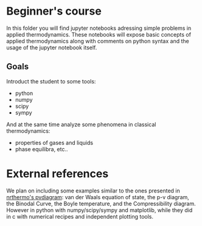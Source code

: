 # Beginner's course

In this folder you will find jupyter notebooks adressing simple problems in applied thermodynamics. These notebooks will expose basic concepts of applied thermodynamics along with comments on python syntax and the usage of the jupyter notebook itself.

## Goals

Introduct the student to some tools:
* python
* numpy
* scipy
* sympy

And at the same time analyze some phenomena in classical thermodynamics:
* properties of gases and liquids
* phase equilibra, etc..

# External references

We plan on including some examples similar to the ones presented in [nrthermo's pvdiagram](http://nrthermo.tk/pvdiagrams/): van der Waals equation of state, the p-v diagram, the Binodal Curve, the Boyle temperature, and the Compressibility diagram. However in python with numpy/scipy/sympy and matplotlib, while they did in c with numerical recipes and independent plotting tools.
